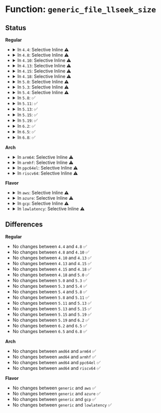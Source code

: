 # Function: <code>generic_file_llseek_size</code>

## Status
<b>Regular</b>
<ul>
<li>
<details>
<summary>In <code>4.4</code>: Selective Inline ⚠️</summary>

```c
loff_t generic_file_llseek_size(struct file *file, loff_t offset, int whence, loff_t maxsize, loff_t eof);
```

**Collision:** Unique Global

**Inline:** Selective

**Transformation:** False

**Instances:**

```
In fs/read_write.c (ffffffff8120bcc0)
Location: fs/read_write.c:85
Inline: True
Direct callers:
  - mm/shmem.c:shmem_file_llseek
  - fs/read_write.c:generic_file_llseek
  - fs/read_write.c:fixed_size_llseek
  - fs/libfs.c:empty_dir_llseek
  - fs/ext4/dir.c:ext4_dir_llseek
  - fs/ext4/file.c:ext4_llseek
```
**Symbols:**

```
ffffffff8120bcc0-ffffffff8120bdca: generic_file_llseek_size (STB_GLOBAL)
```
</details>
</li>
<li>
<details>
<summary>In <code>4.8</code>: Selective Inline ⚠️</summary>

```c
loff_t generic_file_llseek_size(struct file *file, loff_t offset, int whence, loff_t maxsize, loff_t eof);
```

**Collision:** Unique Global

**Inline:** Selective

**Transformation:** False

**Instances:**

```
In fs/read_write.c (ffffffff81231b10)
Location: fs/read_write.c:87
Inline: True
Direct callers:
  - mm/shmem.c:shmem_file_llseek
  - fs/read_write.c:no_seek_end_llseek_size
  - fs/read_write.c:no_seek_end_llseek
  - fs/read_write.c:fixed_size_llseek
  - fs/read_write.c:generic_file_llseek
  - fs/libfs.c:empty_dir_llseek
  - fs/ext4/dir.c:ext4_dir_llseek
  - fs/ext4/file.c:ext4_llseek
```
**Symbols:**

```
ffffffff81231b10-ffffffff81231bf0: generic_file_llseek_size (STB_GLOBAL)
```
</details>
</li>
<li>
<details>
<summary>In <code>4.10</code>: Selective Inline ⚠️</summary>

```c
loff_t generic_file_llseek_size(struct file *file, loff_t offset, int whence, loff_t maxsize, loff_t eof);
```

**Collision:** Unique Global

**Inline:** Selective

**Transformation:** False

**Instances:**

```
In fs/read_write.c (ffffffff812440c0)
Location: fs/read_write.c:87
Inline: True
Direct callers:
  - mm/shmem.c:shmem_file_llseek
  - fs/read_write.c:no_seek_end_llseek_size
  - fs/read_write.c:no_seek_end_llseek
  - fs/read_write.c:fixed_size_llseek
  - fs/read_write.c:generic_file_llseek
  - fs/libfs.c:empty_dir_llseek
  - fs/ext4/dir.c:ext4_dir_llseek
  - fs/ext4/file.c:ext4_llseek
```
**Symbols:**

```
ffffffff812440c0-ffffffff812441a0: generic_file_llseek_size (STB_GLOBAL)
```
</details>
</li>
<li>
<details>
<summary>In <code>4.13</code>: Selective Inline ⚠️</summary>

```c
loff_t generic_file_llseek_size(struct file *file, loff_t offset, int whence, loff_t maxsize, loff_t eof);
```

**Collision:** Unique Global

**Inline:** Selective

**Transformation:** False

**Instances:**

```
In fs/read_write.c (ffffffff8124f6e0)
Location: fs/read_write.c:85
Inline: True
Direct callers:
  - mm/shmem.c:shmem_file_llseek
  - fs/read_write.c:no_seek_end_llseek_size
  - fs/read_write.c:no_seek_end_llseek
  - fs/read_write.c:fixed_size_llseek
  - fs/read_write.c:generic_file_llseek
  - fs/libfs.c:empty_dir_llseek
  - fs/ext4/dir.c:ext4_dir_llseek
  - fs/ext4/file.c:ext4_llseek
```
**Symbols:**

```
ffffffff8124f6e0-ffffffff8124f7c0: generic_file_llseek_size (STB_GLOBAL)
```
</details>
</li>
<li>
<details>
<summary>In <code>4.15</code>: Selective Inline ⚠️</summary>

```c
loff_t generic_file_llseek_size(struct file *file, loff_t offset, int whence, loff_t maxsize, loff_t eof);
```

**Collision:** Unique Global

**Inline:** Selective

**Transformation:** False

**Instances:**

```
In fs/read_write.c (ffffffff81271620)
Location: fs/read_write.c:86
Inline: True
Direct callers:
  - mm/shmem.c:shmem_file_llseek
  - fs/read_write.c:no_seek_end_llseek_size
  - fs/read_write.c:no_seek_end_llseek
  - fs/read_write.c:fixed_size_llseek
  - fs/read_write.c:generic_file_llseek
  - fs/libfs.c:empty_dir_llseek
  - fs/ext4/dir.c:ext4_dir_llseek
  - fs/ext4/file.c:ext4_llseek
```
**Symbols:**

```
ffffffff81271620-ffffffff81271700: generic_file_llseek_size (STB_GLOBAL)
```
</details>
</li>
<li>
<details>
<summary>In <code>4.18</code>: Selective Inline ⚠️</summary>

```c
loff_t generic_file_llseek_size(struct file *file, loff_t offset, int whence, loff_t maxsize, loff_t eof);
```

**Collision:** Unique Global

**Inline:** Selective

**Transformation:** False

**Instances:**

```
In fs/read_write.c (ffffffff81297330)
Location: fs/read_write.c:86
Inline: True
Direct callers:
  - mm/shmem.c:shmem_file_llseek
  - fs/read_write.c:no_seek_end_llseek_size
  - fs/read_write.c:no_seek_end_llseek
  - fs/read_write.c:fixed_size_llseek
  - fs/read_write.c:generic_file_llseek
  - fs/libfs.c:empty_dir_llseek
  - fs/ext4/dir.c:ext4_dir_llseek
  - fs/ext4/file.c:ext4_llseek
```
**Symbols:**

```
ffffffff81297330-ffffffff81297424: generic_file_llseek_size (STB_GLOBAL)
```
</details>
</li>
<li>
<details>
<summary>In <code>5.0</code>: Selective Inline ⚠️</summary>

```c
loff_t generic_file_llseek_size(struct file *file, loff_t offset, int whence, loff_t maxsize, loff_t eof);
```

**Collision:** Unique Global

**Inline:** Selective

**Transformation:** False

**Instances:**

```
In fs/read_write.c (ffffffff812abfe0)
Location: fs/read_write.c:86
Inline: True
Direct callers:
  - mm/shmem.c:shmem_file_llseek
  - fs/read_write.c:no_seek_end_llseek_size
  - fs/read_write.c:no_seek_end_llseek
  - fs/read_write.c:fixed_size_llseek
  - fs/read_write.c:generic_file_llseek
  - fs/libfs.c:empty_dir_llseek
  - fs/ext4/dir.c:ext4_dir_llseek
  - fs/ext4/file.c:ext4_llseek
```
**Symbols:**

```
ffffffff812abfe0-ffffffff812ac0d4: generic_file_llseek_size (STB_GLOBAL)
```
</details>
</li>
<li>
<details>
<summary>In <code>5.3</code>: Selective Inline ⚠️</summary>

```c
loff_t generic_file_llseek_size(struct file *file, loff_t offset, int whence, loff_t maxsize, loff_t eof);
```

**Collision:** Unique Global

**Inline:** Selective

**Transformation:** False

**Instances:**

```
In fs/read_write.c (ffffffff812c8820)
Location: fs/read_write.c:86
Inline: True
Direct callers:
  - mm/shmem.c:shmem_file_llseek
  - fs/read_write.c:no_seek_end_llseek_size
  - fs/read_write.c:no_seek_end_llseek
  - fs/read_write.c:fixed_size_llseek
  - fs/read_write.c:generic_file_llseek
  - fs/libfs.c:empty_dir_llseek
  - fs/ext4/dir.c:ext4_dir_llseek
  - fs/ext4/file.c:ext4_llseek
```
**Symbols:**

```
ffffffff812c8820-ffffffff812c8913: generic_file_llseek_size (STB_GLOBAL)
```
</details>
</li>
<li>
<details>
<summary>In <code>5.4</code>: Selective Inline ⚠️</summary>

```c
loff_t generic_file_llseek_size(struct file *file, loff_t offset, int whence, loff_t maxsize, loff_t eof);
```

**Collision:** Unique Global

**Inline:** Selective

**Transformation:** False

**Instances:**

```
In fs/read_write.c (ffffffff812da230)
Location: fs/read_write.c:86
Inline: True
Direct callers:
  - mm/shmem.c:shmem_file_llseek
  - fs/read_write.c:no_seek_end_llseek_size
  - fs/read_write.c:no_seek_end_llseek
  - fs/read_write.c:fixed_size_llseek
  - fs/read_write.c:generic_file_llseek
  - fs/libfs.c:empty_dir_llseek
  - fs/ext4/dir.c:ext4_dir_llseek
  - fs/ext4/file.c:ext4_llseek
```
**Symbols:**

```
ffffffff812da230-ffffffff812da323: generic_file_llseek_size (STB_GLOBAL)
```
</details>
</li>
<li>
<details>
<summary>In <code>5.8</code>: ✅</summary>

```c
loff_t generic_file_llseek_size(struct file *file, loff_t offset, int whence, loff_t maxsize, loff_t eof);
```

**Collision:** Unique Global

**Inline:** No

**Transformation:** False

**Instances:**

```
In fs/read_write.c (ffffffff813104c0)
Location: fs/read_write.c:86
Inline: False
Direct callers:
  - mm/shmem.c:shmem_file_llseek
  - fs/read_write.c:no_seek_end_llseek_size
  - fs/read_write.c:no_seek_end_llseek
  - fs/read_write.c:fixed_size_llseek
  - fs/read_write.c:generic_file_llseek
  - fs/libfs.c:empty_dir_llseek
  - fs/ext4/dir.c:ext4_dir_llseek
  - fs/ext4/file.c:ext4_llseek
```
**Symbols:**

```
ffffffff813104c0-ffffffff813105b3: generic_file_llseek_size (STB_GLOBAL)
```
</details>
</li>
<li>
<details>
<summary>In <code>5.11</code>: ✅</summary>

```c
loff_t generic_file_llseek_size(struct file *file, loff_t offset, int whence, loff_t maxsize, loff_t eof);
```

**Collision:** Unique Global

**Inline:** No

**Transformation:** False

**Instances:**

```
In fs/read_write.c (ffffffff8131c770)
Location: fs/read_write.c:86
Inline: False
Direct callers:
  - mm/shmem.c:shmem_file_llseek
  - fs/read_write.c:no_seek_end_llseek_size
  - fs/read_write.c:no_seek_end_llseek
  - fs/read_write.c:fixed_size_llseek
  - fs/read_write.c:generic_file_llseek
  - fs/libfs.c:empty_dir_llseek
  - fs/ext4/dir.c:ext4_dir_llseek
  - fs/ext4/file.c:ext4_llseek
```
**Symbols:**

```
ffffffff8131c770-ffffffff8131c863: generic_file_llseek_size (STB_GLOBAL)
```
</details>
</li>
<li>
<details>
<summary>In <code>5.13</code>: ✅</summary>

```c
loff_t generic_file_llseek_size(struct file *file, loff_t offset, int whence, loff_t maxsize, loff_t eof);
```

**Collision:** Unique Global

**Inline:** No

**Transformation:** False

**Instances:**

```
In fs/read_write.c (ffffffff813228e0)
Location: fs/read_write.c:86
Inline: False
Direct callers:
  - mm/shmem.c:shmem_file_llseek
  - fs/read_write.c:no_seek_end_llseek_size
  - fs/read_write.c:no_seek_end_llseek
  - fs/read_write.c:fixed_size_llseek
  - fs/read_write.c:generic_file_llseek
  - fs/libfs.c:empty_dir_llseek
  - fs/ext4/dir.c:ext4_dir_llseek
  - fs/ext4/file.c:ext4_llseek
```
**Symbols:**

```
ffffffff813228e0-ffffffff813229d3: generic_file_llseek_size (STB_GLOBAL)
```
</details>
</li>
<li>
<details>
<summary>In <code>5.15</code>: ✅</summary>

```c
loff_t generic_file_llseek_size(struct file *file, loff_t offset, int whence, loff_t maxsize, loff_t eof);
```

**Collision:** Unique Global

**Inline:** No

**Transformation:** False

**Instances:**

```
In fs/read_write.c (ffffffff8136fdd0)
Location: fs/read_write.c:86
Inline: False
Direct callers:
  - mm/shmem.c:shmem_file_llseek
  - fs/read_write.c:no_seek_end_llseek_size
  - fs/read_write.c:no_seek_end_llseek
  - fs/read_write.c:fixed_size_llseek
  - fs/read_write.c:generic_file_llseek
  - fs/libfs.c:empty_dir_llseek
  - fs/ext4/dir.c:ext4_dir_llseek
  - fs/ext4/file.c:ext4_llseek
```
**Symbols:**

```
ffffffff8136fdd0-ffffffff8136fec3: generic_file_llseek_size (STB_GLOBAL)
```
</details>
</li>
<li>
<details>
<summary>In <code>5.19</code>: ✅</summary>

```c
loff_t generic_file_llseek_size(struct file *file, loff_t offset, int whence, loff_t maxsize, loff_t eof);
```

**Collision:** Unique Global

**Inline:** No

**Transformation:** False

**Instances:**

```
In fs/read_write.c (ffffffff813ee770)
Location: fs/read_write.c:86
Inline: False
Direct callers:
  - mm/shmem.c:shmem_file_llseek
  - fs/read_write.c:no_seek_end_llseek_size
  - fs/read_write.c:no_seek_end_llseek
  - fs/read_write.c:fixed_size_llseek
  - fs/read_write.c:generic_file_llseek
  - fs/libfs.c:empty_dir_llseek
  - fs/ext4/dir.c:ext4_dir_llseek
  - fs/ext4/file.c:ext4_llseek
```
**Symbols:**

```
ffffffff813ee770-ffffffff813ee87e: generic_file_llseek_size (STB_GLOBAL)
```
</details>
</li>
<li>
<details>
<summary>In <code>6.2</code>: ✅</summary>

```c
loff_t generic_file_llseek_size(struct file *file, loff_t offset, int whence, loff_t maxsize, loff_t eof);
```

**Collision:** Unique Global

**Inline:** No

**Transformation:** False

**Instances:**

```
In fs/read_write.c (ffffffff81476ff0)
Location: fs/read_write.c:86
Inline: False
Direct callers:
  - mm/shmem.c:shmem_file_llseek
  - fs/read_write.c:no_seek_end_llseek_size
  - fs/read_write.c:no_seek_end_llseek
  - fs/read_write.c:fixed_size_llseek
  - fs/read_write.c:generic_file_llseek
  - fs/libfs.c:empty_dir_llseek
  - fs/ext4/dir.c:ext4_dir_llseek
  - fs/ext4/file.c:ext4_llseek
```
**Symbols:**

```
ffffffff81476ff0-ffffffff814770fe: generic_file_llseek_size (STB_GLOBAL)
```
</details>
</li>
<li>
<details>
<summary>In <code>6.5</code>: ✅</summary>

```c
loff_t generic_file_llseek_size(struct file *file, loff_t offset, int whence, loff_t maxsize, loff_t eof);
```

**Collision:** Unique Global

**Inline:** No

**Transformation:** False

**Instances:**

```
In fs/read_write.c (ffffffff814ab940)
Location: fs/read_write.c:86
Inline: False
Direct callers:
  - mm/shmem.c:shmem_file_llseek
  - fs/read_write.c:no_seek_end_llseek_size
  - fs/read_write.c:no_seek_end_llseek
  - fs/read_write.c:fixed_size_llseek
  - fs/read_write.c:generic_file_llseek
  - fs/libfs.c:empty_dir_llseek
  - fs/ext4/dir.c:ext4_dir_llseek
  - fs/ext4/file.c:ext4_llseek
```
**Symbols:**

```
ffffffff814ab940-ffffffff814aba5a: generic_file_llseek_size (STB_GLOBAL)
```
</details>
</li>
<li>
<details>
<summary>In <code>6.8</code>: ✅</summary>

```c
loff_t generic_file_llseek_size(struct file *file, loff_t offset, int whence, loff_t maxsize, loff_t eof);
```

**Collision:** Unique Global

**Inline:** No

**Transformation:** False

**Instances:**

```
In fs/read_write.c (ffffffff814dcde0)
Location: fs/read_write.c:86
Inline: False
Direct callers:
  - mm/shmem.c:shmem_file_llseek
  - fs/read_write.c:no_seek_end_llseek_size
  - fs/read_write.c:no_seek_end_llseek
  - fs/read_write.c:fixed_size_llseek
  - fs/read_write.c:generic_file_llseek
  - fs/libfs.c:empty_dir_llseek
  - fs/ext4/dir.c:ext4_dir_llseek
  - fs/ext4/file.c:ext4_llseek
```
**Symbols:**

```
ffffffff814dcde0-ffffffff814dcefa: generic_file_llseek_size (STB_GLOBAL)
```
</details>
</li>
</ul>
<b>Arch</b>
<ul>
<li>
<details>
<summary>In <code>arm64</code>: Selective Inline ⚠️</summary>

```c
loff_t generic_file_llseek_size(struct file *file, loff_t offset, int whence, loff_t maxsize, loff_t eof);
```

**Collision:** Unique Global

**Inline:** Selective

**Transformation:** False

**Instances:**

```
In fs/read_write.c (ffff80001037f910)
Location: fs/read_write.c:86
Inline: True
Direct callers:
  - mm/shmem.c:shmem_file_llseek
  - fs/read_write.c:no_seek_end_llseek_size
  - fs/read_write.c:no_seek_end_llseek
  - fs/read_write.c:fixed_size_llseek
  - fs/read_write.c:generic_file_llseek
  - fs/libfs.c:empty_dir_llseek
  - fs/ext4/dir.c:ext4_dir_llseek
  - fs/ext4/file.c:ext4_llseek
```
**Symbols:**

```
ffff80001037f910-ffff80001037fa80: generic_file_llseek_size (STB_GLOBAL)
```
</details>
</li>
<li>
<details>
<summary>In <code>armhf</code>: Selective Inline ⚠️</summary>

```c
loff_t generic_file_llseek_size(struct file *file, loff_t offset, int whence, loff_t maxsize, loff_t eof);
```

**Collision:** Unique Global

**Inline:** Selective

**Transformation:** False

**Instances:**

```
In fs/read_write.c (c0569f90)
Location: fs/read_write.c:86
Inline: True
Direct callers:
  - mm/shmem.c:shmem_file_llseek
  - fs/read_write.c:no_seek_end_llseek_size
  - fs/read_write.c:no_seek_end_llseek
  - fs/read_write.c:fixed_size_llseek
  - fs/read_write.c:generic_file_llseek
  - fs/libfs.c:empty_dir_llseek
  - fs/ext4/dir.c:ext4_dir_llseek
  - fs/ext4/file.c:ext4_llseek
```
**Symbols:**

```
c0569f90-c056a118: generic_file_llseek_size (STB_GLOBAL)
```
</details>
</li>
<li>
<details>
<summary>In <code>ppc64el</code>: Selective Inline ⚠️</summary>

```c
loff_t generic_file_llseek_size(struct file *file, loff_t offset, int whence, loff_t maxsize, loff_t eof);
```

**Collision:** Unique Global

**Inline:** Selective

**Transformation:** False

**Instances:**

```
In fs/read_write.c (c0000000004755b0)
Location: fs/read_write.c:86
Inline: True
Direct callers:
  - mm/shmem.c:shmem_file_llseek
  - fs/read_write.c:no_seek_end_llseek_size
  - fs/read_write.c:no_seek_end_llseek
  - fs/read_write.c:fixed_size_llseek
  - fs/read_write.c:generic_file_llseek
  - fs/libfs.c:empty_dir_llseek
  - fs/ext4/dir.c:ext4_dir_llseek
  - fs/ext4/file.c:ext4_llseek
  - drivers/char/nvram.c:nvram_misc_llseek
```
**Symbols:**

```
c0000000004755b0-c000000000475734: generic_file_llseek_size (STB_GLOBAL)
```
</details>
</li>
<li>
<details>
<summary>In <code>riscv64</code>: Selective Inline ⚠️</summary>

```c
loff_t generic_file_llseek_size(struct file *file, loff_t offset, int whence, loff_t maxsize, loff_t eof);
```

**Collision:** Unique Global

**Inline:** Selective

**Transformation:** False

**Instances:**

```
In fs/read_write.c (ffffffe0002551be)
Location: fs/read_write.c:86
Inline: True
Direct callers:
  - mm/shmem.c:shmem_file_llseek
  - fs/read_write.c:no_seek_end_llseek_size
  - fs/read_write.c:no_seek_end_llseek
  - fs/read_write.c:fixed_size_llseek
  - fs/read_write.c:generic_file_llseek
  - fs/libfs.c:empty_dir_llseek
  - fs/ext4/dir.c:ext4_dir_llseek
  - fs/ext4/file.c:ext4_llseek
```
**Symbols:**

```
ffffffe0002551be-ffffffe0002552d0: generic_file_llseek_size (STB_GLOBAL)
```
</details>
</li>
</ul>
<b>Flavor</b>
<ul>
<li>
<details>
<summary>In <code>aws</code>: Selective Inline ⚠️</summary>

```c
loff_t generic_file_llseek_size(struct file *file, loff_t offset, int whence, loff_t maxsize, loff_t eof);
```

**Collision:** Unique Global

**Inline:** Selective

**Transformation:** False

**Instances:**

```
In fs/read_write.c (ffffffff812d2810)
Location: fs/read_write.c:86
Inline: True
Direct callers:
  - mm/shmem.c:shmem_file_llseek
  - fs/read_write.c:no_seek_end_llseek_size
  - fs/read_write.c:no_seek_end_llseek
  - fs/read_write.c:fixed_size_llseek
  - fs/read_write.c:generic_file_llseek
  - fs/libfs.c:empty_dir_llseek
  - fs/ext4/dir.c:ext4_dir_llseek
  - fs/ext4/file.c:ext4_llseek
```
**Symbols:**

```
ffffffff812d2810-ffffffff812d2903: generic_file_llseek_size (STB_GLOBAL)
```
</details>
</li>
<li>
<details>
<summary>In <code>azure</code>: Selective Inline ⚠️</summary>

```c
loff_t generic_file_llseek_size(struct file *file, loff_t offset, int whence, loff_t maxsize, loff_t eof);
```

**Collision:** Unique Global

**Inline:** Selective

**Transformation:** False

**Instances:**

```
In fs/read_write.c (ffffffff812c3490)
Location: fs/read_write.c:86
Inline: True
Direct callers:
  - mm/shmem.c:shmem_file_llseek
  - fs/read_write.c:no_seek_end_llseek_size
  - fs/read_write.c:no_seek_end_llseek
  - fs/read_write.c:fixed_size_llseek
  - fs/read_write.c:generic_file_llseek
  - fs/libfs.c:empty_dir_llseek
  - fs/ext4/dir.c:ext4_dir_llseek
  - fs/ext4/file.c:ext4_llseek
```
**Symbols:**

```
ffffffff812c3490-ffffffff812c3583: generic_file_llseek_size (STB_GLOBAL)
```
</details>
</li>
<li>
<details>
<summary>In <code>gcp</code>: Selective Inline ⚠️</summary>

```c
loff_t generic_file_llseek_size(struct file *file, loff_t offset, int whence, loff_t maxsize, loff_t eof);
```

**Collision:** Unique Global

**Inline:** Selective

**Transformation:** False

**Instances:**

```
In fs/read_write.c (ffffffff812d0620)
Location: fs/read_write.c:86
Inline: True
Direct callers:
  - mm/shmem.c:shmem_file_llseek
  - fs/read_write.c:no_seek_end_llseek_size
  - fs/read_write.c:no_seek_end_llseek
  - fs/read_write.c:fixed_size_llseek
  - fs/read_write.c:generic_file_llseek
  - fs/libfs.c:empty_dir_llseek
  - fs/ext4/dir.c:ext4_dir_llseek
  - fs/ext4/file.c:ext4_llseek
```
**Symbols:**

```
ffffffff812d0620-ffffffff812d0713: generic_file_llseek_size (STB_GLOBAL)
```
</details>
</li>
<li>
<details>
<summary>In <code>lowlatency</code>: Selective Inline ⚠️</summary>

```c
loff_t generic_file_llseek_size(struct file *file, loff_t offset, int whence, loff_t maxsize, loff_t eof);
```

**Collision:** Unique Global

**Inline:** Selective

**Transformation:** False

**Instances:**

```
In fs/read_write.c (ffffffff812e1450)
Location: fs/read_write.c:86
Inline: True
Direct callers:
  - mm/shmem.c:shmem_file_llseek
  - fs/read_write.c:no_seek_end_llseek_size
  - fs/read_write.c:no_seek_end_llseek
  - fs/read_write.c:fixed_size_llseek
  - fs/read_write.c:generic_file_llseek
  - fs/libfs.c:empty_dir_llseek
  - fs/ext4/dir.c:ext4_dir_llseek
  - fs/ext4/file.c:ext4_llseek
```
**Symbols:**

```
ffffffff812e1450-ffffffff812e1545: generic_file_llseek_size (STB_GLOBAL)
```
</details>
</li>
</ul>

## Differences
<b>Regular</b>
<ul>
<li>
No changes between <code>4.4</code> and <code>4.8</code> ✅
</li>
<li>
No changes between <code>4.8</code> and <code>4.10</code> ✅
</li>
<li>
No changes between <code>4.10</code> and <code>4.13</code> ✅
</li>
<li>
No changes between <code>4.13</code> and <code>4.15</code> ✅
</li>
<li>
No changes between <code>4.15</code> and <code>4.18</code> ✅
</li>
<li>
No changes between <code>4.18</code> and <code>5.0</code> ✅
</li>
<li>
No changes between <code>5.0</code> and <code>5.3</code> ✅
</li>
<li>
No changes between <code>5.3</code> and <code>5.4</code> ✅
</li>
<li>
No changes between <code>5.4</code> and <code>5.8</code> ✅
</li>
<li>
No changes between <code>5.8</code> and <code>5.11</code> ✅
</li>
<li>
No changes between <code>5.11</code> and <code>5.13</code> ✅
</li>
<li>
No changes between <code>5.13</code> and <code>5.15</code> ✅
</li>
<li>
No changes between <code>5.15</code> and <code>5.19</code> ✅
</li>
<li>
No changes between <code>5.19</code> and <code>6.2</code> ✅
</li>
<li>
No changes between <code>6.2</code> and <code>6.5</code> ✅
</li>
<li>
No changes between <code>6.5</code> and <code>6.8</code> ✅
</li>
</ul>
<b>Arch</b>
<ul>
<li>
No changes between <code>amd64</code> and <code>arm64</code> ✅
</li>
<li>
No changes between <code>amd64</code> and <code>armhf</code> ✅
</li>
<li>
No changes between <code>amd64</code> and <code>ppc64el</code> ✅
</li>
<li>
No changes between <code>amd64</code> and <code>riscv64</code> ✅
</li>
</ul>
<b>Flavor</b>
<ul>
<li>
No changes between <code>generic</code> and <code>aws</code> ✅
</li>
<li>
No changes between <code>generic</code> and <code>azure</code> ✅
</li>
<li>
No changes between <code>generic</code> and <code>gcp</code> ✅
</li>
<li>
No changes between <code>generic</code> and <code>lowlatency</code> ✅
</li>
</ul>
